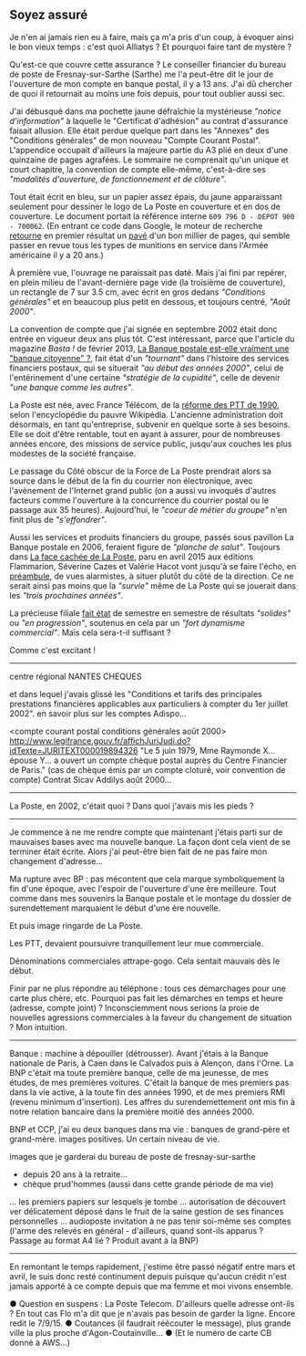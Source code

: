 ## Soyez assuré

Je n'en ai jamais rien eu à faire, mais ça m'a pris d'un coup, à évoquer ainsi le bon vieux temps : c'est quoi Alliatys ? Et pourquoi faire tant de mystère ?

Qu'est-ce que couvre cette assurance ? Le conseiller financier du bureau de poste de Fresnay-sur-Sarthe (Sarthe) me l'a peut-être dit le jour de l'ouverture de mon compte en banque postal, il y a 13 ans. J'ai dû chercher de quoi il retournait au moins une fois depuis, pour tout oublier aussi sec.

J'ai débusqué dans ma pochette jaune défraîchie la mystérieuse *"notice d'information"* à laquelle le "Certificat d'adhésion" au contrat d'assurance faisait allusion. Elle était perdue quelque part dans les "Annexes" des "Conditions générales" de mon nouveau "Compte Courant Postal". L'appendice occupait d'ailleurs la majeure partie du A3 plié en deux d'une quinzaine de pages agrafées. Le sommaire ne comprenait qu'un unique et court chapitre, la convention de compte elle-même, c'est-à-dire ses *"modalités d'ouverture, de fonctionnement et de clôture"*.

Tout était écrit en bleu, sur un papier assez épais, du jaune apparaissant seulement pour dessiner le logo de La Poste en couverture et en dos de couverture. Le document portait la référence interne `609 796 D - DEPOT 900 - 700062`. (En entrant ce code dans Google, le moteur de recherche [retourne][1] en premier résultat un [pavé][2] d'un bon millier de pages, qui semble passer en revue tous les types de munitions en service dans l'Armée américaine il y a 20 ans.)

[1]: https://www.google.fr/search?q=609+796+D+-+DEPOT+900+-+700062
[2]: http://docslide.us/documents/tm-43-0001-28-army-ammunition.html

À première vue, l'ouvrage ne paraissait pas daté. Mais j'ai fini par repérer, en plein milieu de l'avant-dernière page vide (la troisième de couverture), un rectangle de 7 sur 3.5 cm, avec écrit en gros dedans *"Conditions générales"* et en beaucoup plus petit en dessous, et toujours centré, *"Août 2000"*.

La convention de compte que j'ai signée en septembre 2002 était donc entrée en vigueur  deux ans plus tôt. C'est intéressant, parce que l'article du magazine *Basta !* de février 2013, [La Banque postale est-elle vraiment une "banque citoyenne" ?][3], fait état d'un *"tournant"* dans l'histoire des services financiers postaux, qui se situerait *"au début des années 2000"*, celui de l'entérinement d'une certaine *"stratégie de la cupidité"*, celle de devenir *"une banque comme les autres"*.

[3]: http://www.bastamag.net/La-Banque-postale-est-elle

La Poste est née, avec France Télécom, de la [réforme des PTT de 1990][4], selon l'encyclopédie du pauvre Wikipédia. L'ancienne administration doit désormais, en tant qu'entreprise, subvenir en quelque sorte à ses besoins. Elle se doit d'être rentable, tout en ayant à assurer, pour de nombreuses années encore, des missions de service public, jusqu'aux couches les plus modestes de la société française.

Le passage du Côté obscur de la Force de La Poste prendrait alors sa source dans le début de la fin du courrier non électronique, avec l'avènement de l'Internet grand public (on a aussi vu invoqués d'autres facteurs comme l'ouverture à la concurrence du courrier postal ou le passage aux 35 heures). Aujourd'hui, le *"coeur de métier du groupe"* n'en finit plus de *"s'effondrer"*.

Aussi les services et produits financiers du groupe, passés sous pavillon La Banque postale en 2006, feraient figure de *"planche de salut"*. Toujours dans [La face cachée de La Poste][4], paru en avril 2015 aux éditions Flammarion, Séverine Cazes et Valérie Hacot vont jusqu'à se faire l'écho, en [préambule][5], de vues alarmistes, à situer plutôt du côté de la direction. Ce ne serait ainsi pas moins que la *"survie"* même de La Poste qui se jouerait dans les *"trois prochaines années"*.

[4]: http://www.amazon.fr/gp/product/2081314509/ref=as_li_tl?ie=UTF8&camp=1642&creative=19458&creativeASIN=2081314509&linkCode=as2&tag=fbenoiton-21
[5]: https://books.google.fr/books?id=yNK4BwAAQBAJ&lpg=PT6&dq=la%20face%20cach%C3%A9e%20de%20la%20poste%20prologue&hl=fr&pg=PT6#v=onepage&q=la%20face%20cach%C3%A9e%20de%20la%20poste%20prologue&f=false

La précieuse filiale [fait état][6] de semestre en semestre de résultats *"solides"* ou *"en progression"*, soutenus en cela par un *"fort dynamisme commercial"*. Mais cela sera-t-il suffisant ?

[6]: https://www.labanquepostale.fr/legroupe/investisseurs/resultats-financiers.html

Comme c'est excitant !

***

centre régional NANTES CHEQUES

et dans lequel j'avais glissé les "Conditions et tarifs des principales prestations financières applicables aux particuliers à compter du 1er juillet 2002". en savoir plus sur les comptes Adispo...

<compte courant postal conditions générales août 2000>
http://www.legifrance.gouv.fr/affichJuriJudi.do?idTexte=JURITEXT000019894326
"Le 5 juin 1979, Mme Raymonde X... épouse Y... a ouvert un compte chèque postal auprès du Centre Financier de Paris."
(cas de chèque émis par un compte cloturé, voir convention de compte) 
Contrat Sicav Addilys août 2000...

***

La Poste, en 2002, c'était quoi ? Dans quoi j'avais mis les pieds ?

***

Je commence à ne me rendre compte que maintenant j'étais parti sur de mauvaises bases avec ma nouvelle banque. La façon dont cela vient de se terminer était écrite. Alors j'ai peut-être bien fait de ne pas faire mon changement d'adresse...

Ma rupture avec BP : pas mécontent que cela marque symboliquement la fin d'une époque, avec l'espoir de l'ouverture d'une ère meilleure. Tout comme dans mes souvenirs la Banque postale et le montage du dossier de surendettement marquaient le début d'une ère nouvelle.

Et puis image ringarde de La Poste.

Les PTT, devaient poursuivre tranquillement leur mue commerciale. 

Dénominations commerciales attrape-gogo. Cela sentait mauvais dès le début.

Finir par ne plus répondre au téléphone : tous ces démarchages pour une carte plus chère, etc. Pourquoi pas fait les démarches en temps et heure (adresse, compte joint) ? Inconsciemment nous serions la proie de nouvelles agressions commerciales à la faveur du changement de situation ? Mon intuition.

***

Banque : machine à dépouiller (détrousser). Avant j'étais à la Banque nationale de Paris, à Caen dans le Calvados puis à Alençon, dans l'Orne. La BNP c'était ma toute première banque, celle de ma jeunesse, de mes études, de mes premières voitures. C'était la banque de mes premiers pas dans la vie active, à la toute fin des années 1990, et de mes premiers RMI (revenu minimum d'insertion). Les affres du surendemettement ont mis fin à notre relation bancaire dans la première moitié des années 2000.

BNP et CCP, j'ai eu deux banques dans ma vie : banques de grand-père et grand-mère. images positives. Un certain niveau de vie.

images que je garderai du bureau de poste de fresnay-sur-sarthe
- depuis 20 ans à la retraite...
- chèque prud'hommes (aussi dans cette grande période de ma vie)

... les premiers papiers sur lesquels je tombe ... autorisation de découvert ver délicatement déposé dans le fruit de la saine gestion de ses finances personnelles ... audioposte invitation à ne pas tenir soi-même ses comptes (l'arme des relevés en général - d'ailleurs, quand sont-ils apparus ? Passage au format A4 lié ? Produit avant à la BNP)

***

En remontant le temps rapidement, j'estime être passé négatif entre mars et avril, le suis donc resté continument depuis puisque qu'aucun crédit n'est jamais apporté à ce compte depuis que ma femme et moi vivons ensemble. 

● Question en suspens : La Poste Telecom. D'ailleurs quelle adresse ont-ils ? En tout cas Flo m'a dit que je n'avais pas besoin de garder la ligne. Encore redit le 7/9/15. ● Coutances (il faudrait réécouter le message), plus grande ville la plus proche d'Agon-Coutainville... ● (Et le numéro de carte CB donné à AWS...)
